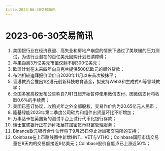 ```yaml
---
title:2023-06-30交易简讯
---
```

# 2023-06-30交易简讯
1. 美国银行业在经济衰退、高失业和房地产崩盘的情景下通过了美联储的压力测试，为该行业潜在的百亿美元回购计划扫清障碍；
2. 苹果距离3万亿美元市值仅剩不到300亿美元；
3. 欧盟计划在未来四年向乌克兰提供500亿欧元的额外贷款；
4. 布油相较迪拜报价溢价自2020年11月以来首次被抹平；
5. 香港教资会推出1亿港元创新科技教育基金，拟支持Web3和生成式AI等领域教学；
6. 全国多家高校发布公告称自7月1日起开始暂停使用微信支付，因微信支付将收取0.6%的手续费；
7. 美团已签订协议，收购光年之外全部股权，交易作价约为20.65亿元人民币；
8. 隆基绿能2023年第二季度公司硅片和组件出货量环比不断增加；
9. 万事达卡在英国新的测试平台上试行代币化银行存款；
10. 瑞士宝盛银行正在迪拜拓展其加密货币财富管理服务；
11. Binance欧元银行合作伙伴将于9月25日停止对加密交易所的支持；
12. Coinbase在上币路线图中新增HNT、VET与VTHO；Coinbase国际市场交易量在8天内的交易额接近9亿美元；Coinbase股价自低点已上涨近50%；